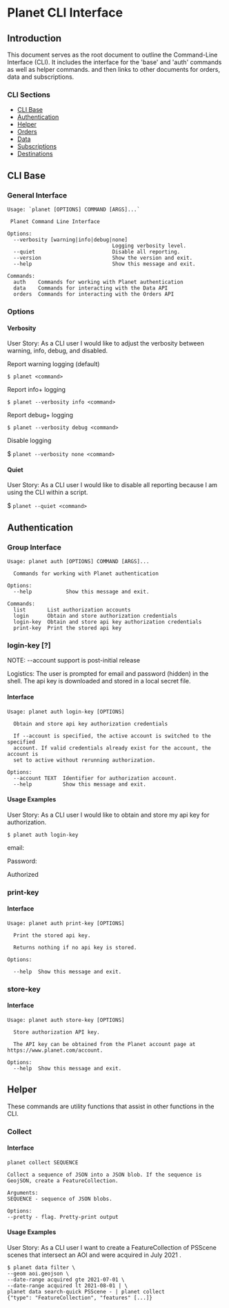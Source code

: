 # Planet CLI Interface

## Introduction

This document serves as the root document to outline the Command-Line Interface
(CLI). It includes the interface for the 'base' and 'auth' commands as well as
helper commands. and then links to other documents for orders, data and 
subscriptions. 

### CLI Sections

* [CLI Base](#cli-base)
* [Authentication](#authentication)
* [Helper](#Helper)
* [Orders](CLI-Orders.md)
* [Data](CLI-Data.md)
* [Subscriptions](CLI-Subscriptions.md)
* [Destinations](CLI-Destinations.md)

## CLI Base

### General Interface

```
Usage: `planet [OPTIONS] COMMAND [ARGS]...`

 Planet Command Line Interface

Options:
  --verbosity [warning|info|debug|none]
                                  Logging verbosity level.
  --quiet                         Disable all reporting.
  --version                       Show the version and exit.
  --help                          Show this message and exit.

Commands:
  auth    Commands for working with Planet authentication
  data    Commands for interacting with the Data API
  orders  Commands for interacting with the Orders API
```

### Options

#### Verbosity

User Story: As a CLI user I would like to adjust the verbosity between warning, info, debug, and disabled.

Report warning logging (default)

`$ planet <command>`

Report info+ logging

`$ planet --verbosity info <command>`

Report debug+ logging

`$ planet --verbosity debug <command>`

Disable logging

$ `planet --verbosity none <command>`

#### Quiet

User Story: As a CLI user I would like to disable all reporting because I am using the CLI within a script.

$ `planet --quiet <command>`

## Authentication

### Group Interface

```
Usage: planet auth [OPTIONS] COMMAND [ARGS]...

  Commands for working with Planet authentication

Options:
  --help           Show this message and exit.

Commands:
  list       List authorization accounts
  login      Obtain and store authorization credentials
  login-key  Obtain and store api key authorization credentials
  print-key  Print the stored api key
```

### login-key [?]

NOTE: --account support is post-initial release


Logistics: The user is prompted for email and password (hidden) in the shell. 
The api key is downloaded and stored in a local secret file.

#### Interface

```
Usage: planet auth login-key [OPTIONS]

  Obtain and store api key authorization credentials

  If --account is specified, the active account is switched to the specified
  account. If valid credentials already exist for the account, the account is
  set to active without rerunning authorization.

Options:
  --account TEXT  Identifier for authorization account.
  --help          Show this message and exit.
```

#### Usage Examples

User Story: As a CLI user I would like to obtain and store my api key for authorization.

`$ planet auth login-key`

email:

Password:

Authorized

### print-key

#### Interface

```
Usage: planet auth print-key [OPTIONS]

  Print the stored api key.

  Returns nothing if no api key is stored.

Options:

  --help  Show this message and exit.
```

### store-key

#### Interface

```
Usage: planet auth store-key [OPTIONS]

  Store authorization API key.

  The API key can be obtained from the Planet account page at https://www.planet.com/account.

Options:
  --help  Show this message and exit.
```

## Helper

These commands are utility functions that assist in other functions in the CLI.

### Collect

#### Interface

```
planet collect SEQUENCE

Collect a sequence of JSON into a JSON blob. If the sequence is GeojSON, create a FeatureCollection.

Arguments:
SEQUENCE - sequence of JSON blobs.

Options:
--pretty - flag. Pretty-print output
```

#### Usage Examples

User Story: As a CLI user I want to create a FeatureCollection of PSScene 
scenes that intersect an AOI and were acquired in July 2021 .

```
$ planet data filter \
--geom aoi.geojson \
--date-range acquired gte 2021-07-01 \
--date-range acquired lt 2021-08-01 | \
planet data search-quick PSScene - | planet collect
{"type": "FeatureCollection", "features" [...]}
```